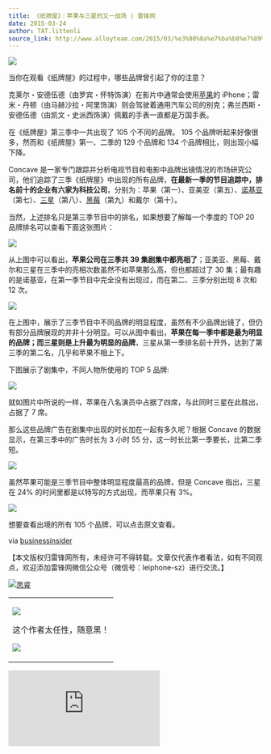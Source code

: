```yaml
---
title: 《纸牌屋》：苹果与三星的又一战场 | 雷锋网
date: 2015-03-24
author: TAT.littenli
source_link: http://www.alloyteam.com/2015/03/%e3%80%8a%e7%ba%b8%e7%89%8c%e5%b1%8b%e3%80%8b%ef%bc%9a%e8%8b%b9%e6%9e%9c%e4%b8%8e%e4%b8%89%e6%98%9f%e7%9a%84%e5%8f%88%e4%b8%80%e6%88%98%e5%9c%ba-%e9%9b%b7%e9%94%8b%e7%bd%91/
---
```


<!-- {% raw %} - for jekyll -->

![](http://leiphone.qiniudn.com/uploads/new/article/600_600/201503/550fb2187739e.png)

当你在观看《纸牌屋》的过程中，哪些品牌曾引起了你的注意？

克莱尔・安德伍德（由罗宾・怀特饰演）在影片中通常会使用[苹果](http://www.leiphone.com/tag/%E8%8B%B9%E6%9E%9C)的 iPhone；雷米・丹顿（由马赫沙拉・阿里饰演）则会驾驶着通用汽车公司的别克；弗兰西斯・安德伍德（由凯文・史派西饰演）佩戴的手表一直都是万国手表。

在《纸牌屋》第三季中一共出现了 105 个不同的品牌。 105 个品牌听起来好像很多，然而和《纸牌屋》第一、二季的 129 个品牌和 134 个品牌相比，则出现小幅下降。

Concave 是一家专门跟踪并分析电视节目和电影中品牌出镜情况的市场研究公司，他们追踪了三季《纸牌屋》中出现的所有品牌，**在最新一季的节目追踪中，排名前十的企业有六家为科技公司**，分别为：苹果（第一）、亚美亚（第五）、[诺基亚](http://www.leiphone.com/tag/%E8%AF%BA%E5%9F%BA%E4%BA%9A)（第七）、[三星](http://www.leiphone.com/tag/%E4%B8%89%E6%98%9F)（第八）、[黑莓](http://www.leiphone.com/tag/%E9%BB%91%E8%8E%93)（第九）和戴尔（第十）。

当然，上述排名只是第三季节目中的排名，如果想要了解每一个季度的 TOP 20 品牌排名可以查看下面这张图片：

![](http://leiphone.qiniudn.com/uploads/new/article/600_600/201503/550fb21fa9103.png)

从上图中可以看出，**苹果公司在三季共 39 集剧集中都亮相了**；亚美亚、黑莓、戴尔和三星在三季中的亮相次数虽然不如苹果那么高，但也都超过了 30 集；最有趣的是诺基亚，在第一季节目中完全没有出现过，而在第二、三季分别出现 8 次和 12 次。

![](http://leiphone.qiniudn.com/uploads/new/article/600_600/201503/550fb2268f822.png)

在上图中，展示了三季节目中不同品牌的明显程度，虽然有不少品牌出镜了，但仍有部分品牌展现的并非十分明显。可以从图中看出，**苹果在每一季中都是最为明显的品牌；而三星则是上升最为明显的品牌**，三星从第一季排名前十开外，达到了第三季的第二名，几乎和苹果不相上下。

下图展示了剧集中，不同人物所使用的 TOP 5 品牌:

![](http://leiphone.qiniudn.com/uploads/new/article/600_600/201503/550fb22f0a274.png)

就如图片中所说的一样，苹果在八名演员中占据了四席，与此同时三星在此胜出，占据了 7 席。

那么这些品牌广告在剧集中出现的时长加在一起有多久呢？根据 Concave 的数据显示，在第三季中的广告时长为 3 小时 55 分，这一时长比第一季要长，比第二季短。

![](http://leiphone.qiniudn.com/uploads/new/article/600_600/201503/550fb234622b4.png)

虽然苹果可能是三季节目中整体明显程度最高的品牌，但是 Concave 指出，三星在 24% 的时间里都是以特写的方式出现，而苹果只有 3%。

![](http://leiphone.qiniudn.com/uploads/new/article/600_600/201503/550fb23953432.png)

想要查看出境的所有 105 个品牌，可以点击原文查看。

via [businessinsider](http://www.businessinsider.com/house-of-cards-season-3-brands-2015-3)

【本文版权归雷锋网所有，未经许可不得转载。文章仅代表作者看法，如有不同观点，欢迎添加雷锋网微信公众号（微信号：leiphone-sz）进行交流。】

[![思睿](http://www.leiphone.com/uploads/new/avatar/author_avatar/20_100_100.jpg)](http://www.leiphone.com/author/si)

<table><tbody><tr><td>

![](http://www.leiphone.com/images/article/dot_03.png)

这个作者太任性，随意黑！

![](http://www.leiphone.com/images/article/dot_07.png)

</td></tr></tbody></table>

![思睿](http://www.leiphone.com/news/201503/2FYS23QD2KV5dtHg.html)

<!-- {% endraw %} - for jekyll -->